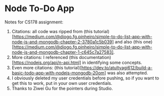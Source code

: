 # Node To-Do App

Notes for CS178 assignment:  
1. Citations: all code was ripped from (this tutorial)[https://medium.com/@diogo.fg.pinheiro/simple-to-do-list-app-with-node-js-and-mongodb-chapter-2-3780a1c5b039] and also (this one)[https://medium.com/@diogo.fg.pinheiro/simple-to-do-list-app-with-node-js-and-mongodb-chapter-1-c645c7a27583].   
2. More citations: I referenced (this documentation)[https://nodejs.org/api/n-api.html] in identifying some concepts.  
3. Even more citations: (this tutorial)[https://dev.to/atultyagi612/build-a-basic-todo-app-with-nodejs-mongodb-20om] was also attempted.  
4. I obviously deleted my user credentials before pushing, so if you want to get this to work, put in your own user credentials.  
5. Thanks to Ziwei Gu for the pointers during Studio.  
